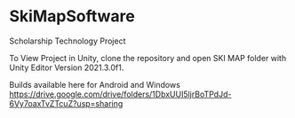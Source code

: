 # SkiMapSoftware
 Scholarship Technology Project

To View Project in Unity, clone the repository and open SKI MAP folder with Unity Editor Version 2021.3.0f1.

Builds available here for Android and Windows
https://drive.google.com/drive/folders/1DbxUUI5ljrBoTPdJd-6Vy7oaxTvZTcuZ?usp=sharing 

